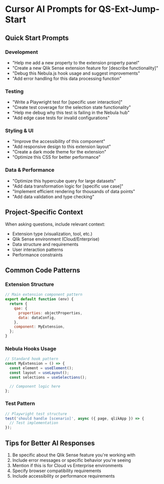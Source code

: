 # Cursor AI Prompts for QS-Ext-Jump-Start

## Quick Start Prompts

### Development

- "Help me add a new property to the extension property panel"
- "Create a new Qlik Sense extension feature for [describe functionality]"
- "Debug this Nebula.js hook usage and suggest improvements"
- "Add error handling for this data processing function"

### Testing

- "Write a Playwright test for [specific user interaction]"
- "Create test coverage for the selection state functionality"
- "Help me debug why this test is failing in the Nebula hub"
- "Add edge case tests for invalid configurations"

### Styling & UI

- "Improve the accessibility of this component"
- "Add responsive design to this extension layout"
- "Create a dark mode theme for the extension"
- "Optimize this CSS for better performance"

### Data & Performance

- "Optimize this hypercube query for large datasets"
- "Add data transformation logic for [specific use case]"
- "Implement efficient rendering for thousands of data points"
- "Add data validation and type checking"

## Project-Specific Context

When asking questions, include relevant context:

- Extension type (visualization, tool, etc.)
- Qlik Sense environment (Cloud/Enterprise)
- Data structure and requirements
- User interaction patterns
- Performance constraints

## Common Code Patterns

### Extension Structure

```javascript
// Main extension component pattern
export default function (env) {
  return {
    qae: {
      properties: objectProperties,
      data: dataConfig,
    },
    component: MyExtension,
  };
}
```

### Nebula Hooks Usage

```javascript
// Standard hook pattern
const MyExtension = () => {
  const element = useElement();
  const layout = useLayout();
  const selections = useSelections();

  // Component logic here
};
```

### Test Pattern

```javascript
// Playwright test structure
test('should handle [scenario]', async ({ page, qlikApp }) => {
  // Test implementation
});
```

## Tips for Better AI Responses

1. Be specific about the Qlik Sense feature you're working with
2. Include error messages or specific behavior you're seeing
3. Mention if this is for Cloud vs Enterprise environments
4. Specify browser compatibility requirements
5. Include accessibility or performance requirements
